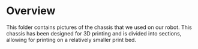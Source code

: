 # Overview
This folder contains pictures of the chassis that we used on our robot. This chassis has been designed for 3D printing and is divided into sections, allowing for printing on a relatively smaller print bed.
